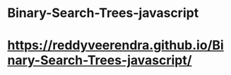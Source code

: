 # Binary-Search-Trees-javascript

# https://reddyveerendra.github.io/Binary-Search-Trees-javascript/
